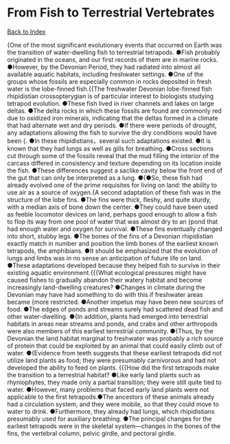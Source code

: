 # From Fish to Terrestrial Vertebrates
[Back to Index](https://github.com/windows10010/tpoExtractor/blog/master/README.md)

{One of the most significant evolutionary events that occurred on Earth was the transition of water-dwelling fish to terrestrial tetrapods. ●Fish probably originated in the oceans, and our first records of them are in marine rocks. ●However, by the Devonian Period, they had radiated into almost all available aquatic habitats, including freshwater settings. ●One of the groups whose fossils are especially common in rocks deposited in fresh water is the lobe-finned fish.{{The freshwater Devonian lobe-finned fish rhipidistian crossopterygian is of particular interest to biologists studying tetrapod evolution. ●These fish lived in river channels and lakes on large deltas. ●The delta rocks in which these fossils are found are commonly red due to oxidized iron minerals, indicating that the deltas formed in a climate that had alternate wet and dry periods. ●If there were periods of drought, any adaptations allowing the fish to survive the dry conditions would have been {. ●In these rhipidistians，several such adaptations existed. ●It is known that they had lungs as well as gills for breathing. ●Cross sections cut through some of the fossils reveal that the mud filling the interior of the carcass differed in consistency and texture depending on its location inside the fish. ●These differences suggest a saclike cavity below the front end of the gut that can only be interpreted as a lung. ●{●So, these fish had already evolved one of the prime requisites for living on land: the ability to use air as a source of oxygen.{A second adaptation of these fish was in the structure of the lobe fins. ●The fins were thick, fleshy, and quite sturdy, with a median axis of bone down the center. ●They could have been used as feeble locomotor devices on land, perhaps good enough to allow a fish to flop its way from one pool of water that was almost dry to an {pond that had enough water and oxygen for survival. ●These fins eventually changed into short, stubby legs. ●The bones of the fins of a Devonian rhipidistian exactly match in number and position the limb bones of the earliest known tetrapods, the amphibians. ●It should be emphasized that the evolution of lungs and limbs was in no sense an anticipation of future life on land. ●These adaptations developed because they helped fish to survive in their existing aquatic environment.{{{What ecological pressures might have caused fishes to gradually abandon their watery habitat and become increasingly land-dwelling creatures? ●Changes in climate during the Devonian may have had something to do with this if freshwater areas became {more restricted. ●Another impetus may have been new sources of food. ●The edges of ponds and streams surely had scattered dead fish and other water-dwelling. ●{In addition, plants had emerged into terrestrial habitats in areas near streams and ponds, and crabs and other arthropods were also members of this earliest terrestrial community. ●{Thus, by the Devonian the land habitat marginal to freshwater was probably a rich source of protein that could be exploited by an animal that could easily climb out of water. ●{Evidence from teeth suggests that these earliest tetrapods did not utilize land plants as food; they were presumably carnivorous and had not developed the ability to feed on plants. {{{How did the first tetrapods make the transition to a terrestrial habitat? ●Like early land plants such as rhyniophytes, they made only a partial transition; they were still quite tied to water. ●However, many problems that faced early land plants were not applicable to the first tetrapods.●The ancestors of these animals already had a circulation system, and they were mobile, so that they could move to water to drink. ●Furthermore, they already had lungs, which rhipidistians presumably used for auxiliary breathing. ●The principal changes for the earliest tetrapods were in the skeletal system—changes in the bones of the fins, the vertebral column, pelvic girdle, and pectoral girdle.